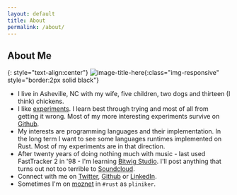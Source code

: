 ```yaml
---
layout: default
title: About
permalink: /about/
---
```


## About Me

{: style="text-align:center"}
![image-title-here](https://avatars2.githubusercontent.com/u/1785642){:class="img-responsive" style="border:2px solid black"}

* I live in Asheville, NC with my wife, five children, two dogs and thirteen (I think)
  chickens.
* I like [experiments](https://jvns.ca/blog/2017/01/04/rules-of-programming-experiments/).
  I learn best through trying and most of all from getting it wrong. Most of my more
  interesting experiments survive on [Github](https://github.com/pliniker).
* My interests are programming languages and their implementation. In the long term
  I want to see some languages runtimes implemented on Rust. Most of my experiments
  are in that direction.
* After twenty years of doing nothing much with music - last used FastTracker 2 in '98 -
  I'm learning [Bitwig Studio](https://bitwig.com). I'll post anything that turns out
  not too terrible to [Soundcloud](https://soundcloud.com/user-885707709).
* Connect with me on [Twitter](https://twitter.com/peterliniker),
  [Github](https://github.com/pliniker) or [LinkedIn](https://www.linkedin.com/in/liniker/).
* Sometimes I'm on [moznet](https://wiki.mozilla.org/IRC) in `#rust` as `pliniker`.
